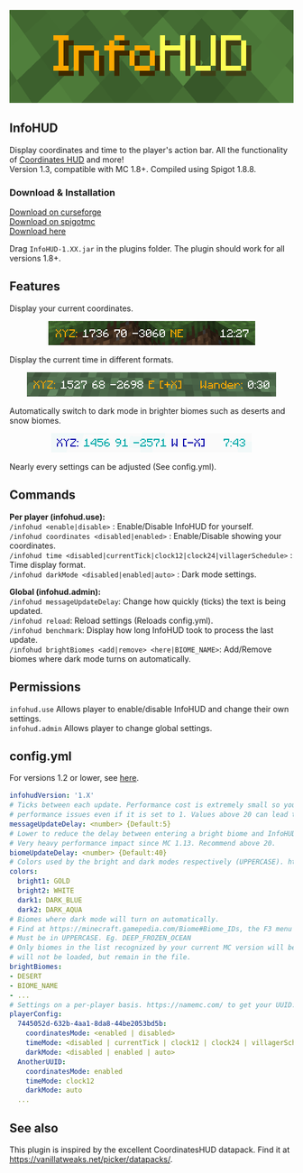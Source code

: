 <p align="center"><img src="/img/thumbnailRect.png"></p>

## InfoHUD
Display coordinates and time to the player's action bar. All the functionality of <a href="https://vanillatweaks.net/picker/datapacks/.">Coordinates HUD</a> and more! \
Version 1.3, compatible with MC 1.8+. Compiled using Spigot 1.8.8.

### Download & Installation

<a href="https://dev.bukkit.org/projects/infohud">Download on curseforge</a> \
<a href="https://www.spigotmc.org/resources/infohud.83844/">Download on spigotmc</a> \
<a href="https://github.com/RoverIsADog/InfoHUD/tree/master/releases">Download here</a>

Drag `InfoHUD-1.XX.jar` in the plugins folder. The plugin should work for all versions 1.8+.

## Features
Display your current coordinates.
<p align="center"><img src="/img/banner.png"></p>
Display the current time in different formats.
<p align="center"><img src="/img/villagerTime.png"></p>
Automatically switch to dark mode in brighter biomes such as deserts and snow biomes.
<p align="center"><img src="/img/darkMode.png"></p>
Nearly every settings can be adjusted (See config.yml).

## Commands
**Per player (infohud.use):**\
`/infohud <enable|disable>` : Enable/Disable InfoHUD for yourself.\
`/infohud coordinates <disabled|enabled>` : Enable/Disable showing your coordinates.\
`/infohud time <disabled|currentTick|clock12|clock24|villagerSchedule>` : Time display format. \
`/infohud darkMode <disabled|enabled|auto>` : Dark mode settings.

**Global (infohud.admin):**\
`/infohud messageUpdateDelay`: Change how quickly (ticks) the text is being updated.\
`/infohud reload`: Reload settings (Reloads config.yml).\
`/infohud benchmark`: Display how long InfoHUD took to process the last update.\
`/infohud brightBiomes <add|remove> <here|BIOME_NAME>`: Add/Remove biomes where dark mode turns on automatically.

## Permissions
`infohud.use` Allows player to enable/disable InfoHUD and change their own settings.\
`infohud.admin` Allows player to change global settings.

## config.yml
For versions 1.2 or lower, see [here](./README_OLD.md).
```yaml
infohudVersion: '1.X'
# Ticks between each update. Performance cost is extremely small so you are unlikely to run into any
# performance issues even if it is set to 1. Values above 20 can lead to the message fading.
messageUpdateDelay: <number> {Default:5}
# Lower to reduce the delay between entering a bright biome and InfoHUD changing colors. 
# Very heavy performance impact since MC 1.13. Recommend above 20.
biomeUpdateDelay: <number> {Default:40}
# Colors used by the bright and dark modes respectively (UPPERCASE). https://minecraft.gamepedia.com/Formatting_codes
colors:
  bright1: GOLD
  bright2: WHITE
  dark1: DARK_BLUE
  dark2: DARK_AQUA
# Biomes where dark mode will turn on automatically.
# Find at https://minecraft.gamepedia.com/Biome#Biome_IDs, the F3 menu or use /infohud biome add
# Must be in UPPERCASE. Eg. DEEP_FROZEN_OCEAN
# Only biomes in the list recognized by your current MC version will be loaded. Biomes from older/newer versions
# will not be loaded, but remain in the file.
brightBiomes:
- DESERT
- BIOME_NAME
- ...
# Settings on a per-player basis. https://namemc.com/ to get your UUID.
playerConfig:
  7445052d-632b-4aa1-8da8-44be2053bd5b:
    coordinatesMode: <enabled | disabled>
    timeMode: <disabled | currentTick | clock12 | clock24 | villagerSchedule>
    darkMode: <disabled | enabled | auto>
  AnotherUUID:
    coordinatesMode: enabled
    timeMode: clock12
    darkMode: auto
  ...
```

## See also
This plugin is inspired by the excellent CoordinatesHUD datapack. Find it at https://vanillatweaks.net/picker/datapacks/.